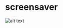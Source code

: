 # screensaver
![alt text]("https://github.com/Imgrash/screensaver/blob/master/test_coverage.png"?raw=true)
